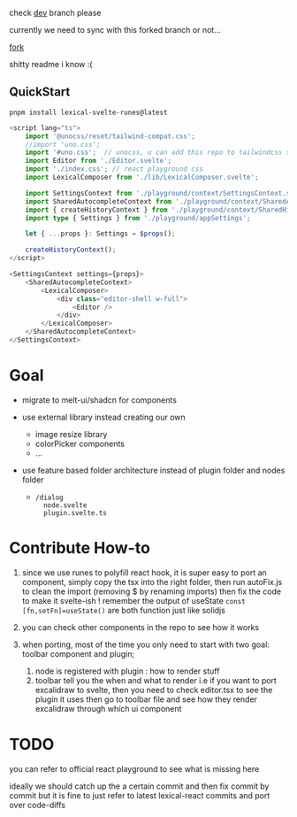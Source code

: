 check [dev](https://github.com/zhihengGet/lexical-svelte/tree/test) branch please

currently we need to sync with this forked branch or not...

[fork](<[asd](https://github.com/zhihengGet/lexical)>)

shitty readme i know :(

## QuickStart

```shell
pnpm install lexical-svelte-runes@latest
```

```typescript
<script lang="ts">
	import '@unocss/reset/tailwind-compat.css';
	//import 'uno.css';
	import '#uno.css';  // unocss, u can add this repo to tailwindcss so u dont need to import from here
	import Editor from './Editor.svelte';
	import './index.css'; // react playground css
	import LexicalComposer from './lib/LexicalComposer.svelte';

	import SettingsContext from './playground/context/SettingsContext.svelte';
	import SharedAutocompleteContext from './playground/context/SharedAutocompleteContext.svelte';
	import { createHistoryContext } from './playground/context/SharedHistoryContext';
	import type { Settings } from './playground/appSettings';

	let { ...props }: Settings = $props();

	createHistoryContext();
</script>

<SettingsContext settings={props}>
	<SharedAutocompleteContext>
		<LexicalComposer>
			<div class="editor-shell w-full">
				<Editor />
			</div>
		</LexicalComposer>
	</SharedAutocompleteContext>
</SettingsContext>


```

# Goal

- migrate to melt-ui/shadcn for components
- use external library instead creating our own
  - image resize library
  - colorPicker components
  - ...
- use feature based folder architecture instead of plugin folder and nodes folder

  - ```
    /dialog
      node.svelte
      plugin.svelte.ts
    ```

# Contribute How-to

1. since we use runes to polyfill react hook, it is super easy to port an component, simply copy the tsx into the right folder, then run autoFix.js to clean the import (removing $ by renaming imports) then fix the code to make it svelte-ish ! remember the output of useState `const [fn,setFn]=useState()` are both function just like solidjs

2. you can check other components in the repo to see how it works

3. when porting, most of the time you only need to start with two goal: toolbar component and plugin;
   1. node is registered with plugin : how to render stuff
   2. toolbar tell you the when and what to render
      i.e if you want to port excalidraw to svelte, then you need to check editor.tsx to see the plugin it uses then go to toolbar file and see how they render excalidraw through which ui component

# TODO

you can refer to official react playground to see what is missing here

ideally we should catch up the a certain commit and then fix commit by commit but it is fine to just refer to latest lexical-react commits and port over code-diffs
